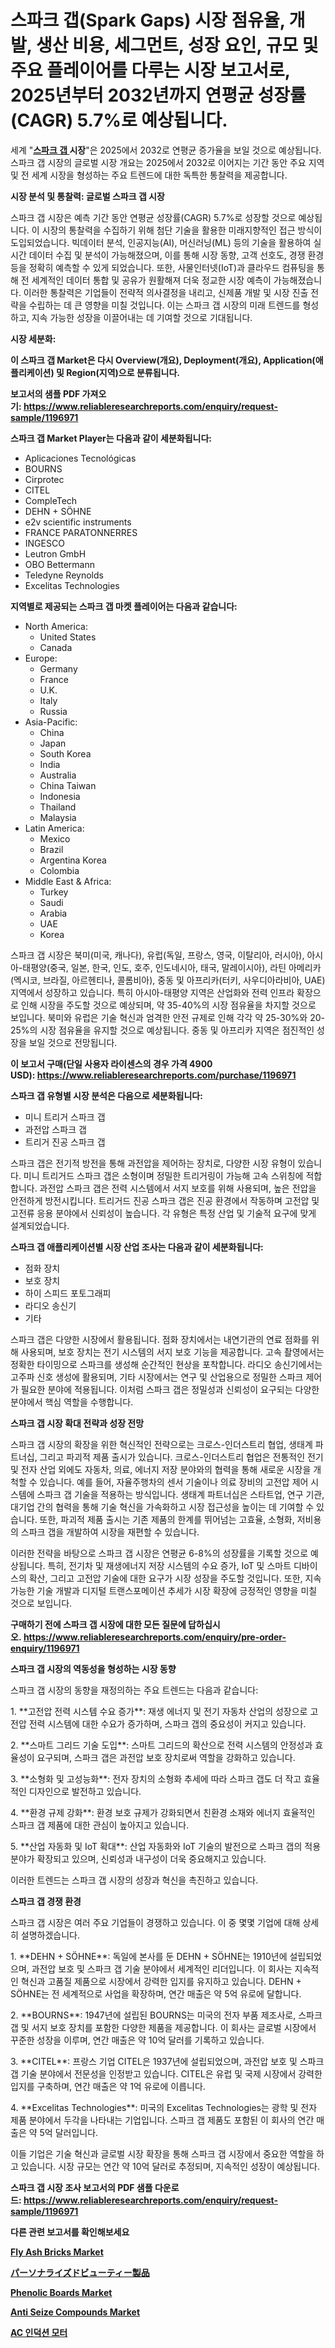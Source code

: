 <p><h1>스파크 갭(Spark Gaps) 시장 점유율, 개발, 생산 비용, 세그먼트, 성장 요인, 규모 및 주요 플레이어를 다루는 시장 보고서로, 2025년부터 2032년까지 연평균 성장률(CAGR) 5.7%로 예상됩니다.</h1></p><p>세계 "<strong><a href="https://www.reliableresearchreports.com/spark-gaps-r1196971?utm_campaign=105&utm_medium=8&utm_source=Github&utm_content=ia&utm_term=27012025&utm_id=spark-gaps">스파크 갭&nbsp;</a></strong><strong>시장</strong>"은 2025에서 2032로 연평균 증가율을 보일 것으로 예상됩니다. 스파크 갭 시장의 글로벌 시장 개요는 2025에서 2032로 이어지는 기간 동안 주요 지역 및 전 세계 시장을 형성하는 주요 트렌드에 대한 독특한 통찰력을 제공합니다.</p>
<p><strong>시장 분석 및 통찰력: 글로벌 스파크 갭 시장</strong></p>
<p><p>스파크 갭 시장은 예측 기간 동안 연평균 성장률(CAGR) 5.7%로 성장할 것으로 예상됩니다. 이 시장의 통찰력을 수집하기 위해 첨단 기술을 활용한 미래지향적인 접근 방식이 도입되었습니다. 빅데이터 분석, 인공지능(AI), 머신러닝(ML) 등의 기술을 활용하여 실시간 데이터 수집 및 분석이 가능해졌으며, 이를 통해 시장 동향, 고객 선호도, 경쟁 환경 등을 정확히 예측할 수 있게 되었습니다. 또한, 사물인터넷(IoT)과 클라우드 컴퓨팅을 통해 전 세계적인 데이터 통합 및 공유가 원활해져 더욱 정교한 시장 예측이 가능해졌습니다. 이러한 통찰력은 기업들이 전략적 의사결정을 내리고, 신제품 개발 및 시장 진출 전략을 수립하는 데 큰 영향을 미칠 것입니다. 이는 스파크 갭 시장의 미래 트렌드를 형성하고, 지속 가능한 성장을 이끌어내는 데 기여할 것으로 기대됩니다.</p><a href="%7CAUTHORITHY_DOMAIN_URL%7C?utm_campaign=105&utm_medium=8&utm_source=Github&utm_content=ia&utm_term=27012025&utm_id=spark-gaps"></a></p>
<p><strong>시장 세분화:</strong></p>
<p><strong>이 스파크 갭 Market은 다시 Overview(개요), Deployment(개요), Application(애플리케이션) 및 Region(지역)으로 분류됩니다.</strong></p>
<p><strong>보고서의 샘플 PDF 가져오기:&nbsp;<a href="https://www.reliableresearchreports.com/enquiry/request-sample/1196971?utm_campaign=105&utm_medium=8&utm_source=Github&utm_content=ia&utm_term=27012025&utm_id=spark-gaps">https://www.reliableresearchreports.com/enquiry/request-sample/1196971</a></strong><strong></strong></p>
<p><strong>스파크 갭 Market Player는 다음과 같이 세분화됩니다:</strong></p>
<p><ul><li>Aplicaciones Tecnológicas</li><li>BOURNS</li><li>Cirprotec</li><li>CITEL</li><li>CompleTech</li><li>DEHN + SÖHNE</li><li>e2v scientific instruments</li><li>FRANCE PARATONNERRES</li><li>INGESCO</li><li>Leutron GmbH</li><li>OBO Bettermann</li><li>Teledyne Reynolds</li><li>Excelitas Technologies</li></ul></p>
<p><strong>지역별로 제공되는 스파크 갭 마켓 플레이어는 다음과 같습니다:</strong></p>
<p><ul>
    <li>
        North America:
        <ul>
            <li>United States</li>
            <li>Canada</li>
        </ul>
    </li>
    <li>
        Europe:
        <ul>
            <li>Germany</li>
            <li>France</li>
            <li>U.K.</li>
            <li>Italy</li>
            <li>Russia</li>
        </ul>
    </li>
    <li>
        Asia-Pacific:
        <ul>
            <li>China</li>
            <li>Japan</li>
            <li>South Korea</li>
            <li>India</li>
            <li>Australia</li>
            <li>China Taiwan</li>
            <li>Indonesia</li>
            <li>Thailand</li>
            <li>Malaysia</li>
        </ul>
    </li>
    <li>
        Latin America:
        <ul>
            <li>Mexico</li>
            <li>Brazil</li>
            <li>Argentina Korea</li>
            <li>Colombia</li>
        </ul>
    </li>
    <li>
        Middle East & Africa:
        <ul>
            <li>Turkey</li>
            <li>Saudi</li>
            <li>Arabia</li>
            <li>UAE</li>
            <li>Korea</li>
        </ul>
    </li>
    </ul></p>
<p><p>스파크 갭 시장은 북미(미국, 캐나다), 유럽(독일, 프랑스, 영국, 이탈리아, 러시아), 아시아-태평양(중국, 일본, 한국, 인도, 호주, 인도네시아, 태국, 말레이시아), 라틴 아메리카(멕시코, 브라질, 아르헨티나, 콜롬비아), 중동 및 아프리카(터키, 사우디아라비아, UAE) 지역에서 성장하고 있습니다. 특히 아시아-태평양 지역은 산업화와 전력 인프라 확장으로 인해 시장을 주도할 것으로 예상되며, 약 35-40%의 시장 점유율을 차지할 것으로 보입니다. 북미와 유럽은 기술 혁신과 엄격한 안전 규제로 인해 각각 약 25-30%와 20-25%의 시장 점유율을 유지할 것으로 예상됩니다. 중동 및 아프리카 지역은 점진적인 성장을 보일 것으로 전망됩니다.</p></p>
<p><strong>이 보고서 구매(단일 사용자 라이센스의 경우 가격 4900 USD):&nbsp;<a href="https://www.reliableresearchreports.com/purchase/1196971?utm_campaign=105&utm_medium=8&utm_source=Github&utm_content=ia&utm_term=27012025&utm_id=spark-gaps">https://www.reliableresearchreports.com/purchase/1196971</a></strong></p>
<p><strong>스파크 갭 유형별 시장 분석은 다음으로 세분화됩니다:</strong></p>
<p><ul><li>미니 트리거 스파크 갭</li><li>과전압 스파크 갭</li><li>트리거 진공 스파크 갭</li></ul></p>
<p><p>스파크 갭은 전기적 방전을 통해 과전압을 제어하는 장치로, 다양한 시장 유형이 있습니다. 미니 트리거드 스파크 갭은 소형이며 정밀한 트리거링이 가능해 고속 스위칭에 적합합니다. 과전압 스파크 갭은 전력 시스템에서 서지 보호를 위해 사용되며, 높은 전압을 안전하게 방전시킵니다. 트리거드 진공 스파크 갭은 진공 환경에서 작동하며 고전압 및 고전류 응용 분야에서 신뢰성이 높습니다. 각 유형은 특정 산업 및 기술적 요구에 맞게 설계되었습니다.</p></p>
<p><strong>스파크 갭 애플리케이션별 시장 산업 조사는 다음과 같이 세분화됩니다:</strong></p>
<p><ul><li>점화 장치</li><li>보호 장치</li><li>하이 스피드 포토그래피</li><li>라디오 송신기</li><li>기타</li></ul></p>
<p><p>스파크 갭은 다양한 시장에서 활용됩니다. 점화 장치에서는 내연기관의 연료 점화를 위해 사용되며, 보호 장치는 전기 시스템의 서지 보호 기능을 제공합니다. 고속 촬영에서는 정확한 타이밍으로 스파크를 생성해 순간적인 현상을 포착합니다. 라디오 송신기에서는 고주파 신호 생성에 활용되며, 기타 시장에서는 연구 및 산업용으로 정밀한 스파크 제어가 필요한 분야에 적용됩니다. 이처럼 스파크 갭은 정밀성과 신뢰성이 요구되는 다양한 분야에서 핵심 역할을 수행합니다.</p></p>
<p><strong>스파크 갭 시장 확대 전략과 성장 전망</strong></p>
<p><p>스파크 갭 시장의 확장을 위한 혁신적인 전략으로는 크로스-인더스트리 협업, 생태계 파트너십, 그리고 파괴적 제품 출시가 있습니다. 크로스-인더스트리 협업은 전통적인 전기 및 전자 산업 외에도 자동차, 의료, 에너지 저장 분야와의 협력을 통해 새로운 시장을 개척할 수 있습니다. 예를 들어, 자율주행차의 센서 기술이나 의료 장비의 고전압 제어 시스템에 스파크 갭 기술을 적용하는 방식입니다. 생태계 파트너십은 스타트업, 연구 기관, 대기업 간의 협력을 통해 기술 혁신을 가속화하고 시장 접근성을 높이는 데 기여할 수 있습니다. 또한, 파괴적 제품 출시는 기존 제품의 한계를 뛰어넘는 고효율, 소형화, 저비용의 스파크 갭을 개발하여 시장을 재편할 수 있습니다.</p><p>이러한 전략을 바탕으로 스파크 갭 시장은 연평균 6-8%의 성장률을 기록할 것으로 예상됩니다. 특히, 전기차 및 재생에너지 저장 시스템의 수요 증가, IoT 및 스마트 디바이스의 확산, 그리고 고전압 기술에 대한 요구가 시장 성장을 주도할 것입니다. 또한, 지속 가능한 기술 개발과 디지털 트랜스포메이션 추세가 시장 확장에 긍정적인 영향을 미칠 것으로 보입니다.</p></p>
<p><strong>구매하기 전에 스파크 갭 시장에 대한 모든 질문에 답하십시오.&nbsp;<a href="https://www.reliableresearchreports.com/enquiry/pre-order-enquiry/1196971?utm_campaign=105&utm_medium=8&utm_source=Github&utm_content=ia&utm_term=27012025&utm_id=spark-gaps">https://www.reliableresearchreports.com/enquiry/pre-order-enquiry/1196971</a></strong><strong></strong></p>
<p><strong>스파크 갭 시장의 역동성을 형성하는 시장 동향</strong></p>
<p><p>스파크 갭 시장의 동향을 재정의하는 주요 트렌드는 다음과 같습니다:</p><p>1. **고전압 전력 시스템 수요 증가**: 재생 에너지 및 전기 자동차 산업의 성장으로 고전압 전력 시스템에 대한 수요가 증가하며, 스파크 갭의 중요성이 커지고 있습니다.</p><p>2. **스마트 그리드 기술 도입**: 스마트 그리드의 확산으로 전력 시스템의 안정성과 효율성이 요구되며, 스파크 갭은 과전압 보호 장치로써 역할을 강화하고 있습니다.</p><p>3. **소형화 및 고성능화**: 전자 장치의 소형화 추세에 따라 스파크 갭도 더 작고 효율적인 디자인으로 발전하고 있습니다.</p><p>4. **환경 규제 강화**: 환경 보호 규제가 강화되면서 친환경 소재와 에너지 효율적인 스파크 갭 제품에 대한 관심이 높아지고 있습니다.</p><p>5. **산업 자동화 및 IoT 확대**: 산업 자동화와 IoT 기술의 발전으로 스파크 갭의 적용 분야가 확장되고 있으며, 신뢰성과 내구성이 더욱 중요해지고 있습니다.</p><p>이러한 트렌드는 스파크 갭 시장의 성장과 혁신을 촉진하고 있습니다.</p></p>
<p><strong>스파크 갭 경쟁 환경</strong></p>
<p><p>스파크 갭 시장은 여러 주요 기업들이 경쟁하고 있습니다. 이 중 몇몇 기업에 대해 상세히 설명하겠습니다.</p><p>1. **DEHN + SÖHNE**: 독일에 본사를 둔 DEHN + SÖHNE는 1910년에 설립되었으며, 과전압 보호 및 스파크 갭 기술 분야에서 세계적인 리더입니다. 이 회사는 지속적인 혁신과 고품질 제품으로 시장에서 강력한 입지를 유지하고 있습니다. DEHN + SÖHNE는 전 세계적으로 사업을 확장하며, 연간 매출은 약 5억 유로에 달합니다.</p><p>2. **BOURNS**: 1947년에 설립된 BOURNS는 미국의 전자 부품 제조사로, 스파크 갭 및 서지 보호 장치를 포함한 다양한 제품을 제공합니다. 이 회사는 글로벌 시장에서 꾸준한 성장을 이루며, 연간 매출은 약 10억 달러를 기록하고 있습니다.</p><p>3. **CITEL**: 프랑스 기업 CITEL은 1937년에 설립되었으며, 과전압 보호 및 스파크 갭 기술 분야에서 전문성을 인정받고 있습니다. CITEL은 유럽 및 국제 시장에서 강력한 입지를 구축하며, 연간 매출은 약 1억 유로에 이릅니다.</p><p>4. **Excelitas Technologies**: 미국의 Excelitas Technologies는 광학 및 전자 제품 분야에서 두각을 나타내는 기업입니다. 스파크 갭 제품도 포함된 이 회사의 연간 매출은 약 5억 달러입니다.</p><p>이들 기업은 기술 혁신과 글로벌 시장 확장을 통해 스파크 갭 시장에서 중요한 역할을 하고 있습니다. 시장 규모는 연간 약 10억 달러로 추정되며, 지속적인 성장이 예상됩니다.</p></p>
<p><strong>스파크 갭 시장 조사 보고서의 PDF 샘플 다운로드:&nbsp;<a href="https://www.reliableresearchreports.com/enquiry/request-sample/1196971?utm_campaign=105&utm_medium=8&utm_source=Github&utm_content=ia&utm_term=27012025&utm_id=spark-gaps">https://www.reliableresearchreports.com/enquiry/request-sample/1196971</a></strong></p>
<p><strong></strong></p>
<p><strong></strong></p>
<p><strong></strong></p>
<p><strong></strong></p>
<p><strong>다른 관련 보고서를 확인해보세요</strong></p>
<p><strong><p><a href="https://github.com/vitrilaoire/Market-Research-Report-List-1/blob/main/fly-ash-bricks-market.md?utm_campaign=105&utm_medium=8&utm_source=Github&utm_content=ia&utm_term=27012025&utm_id=spark-gaps">Fly Ash Bricks Market</a></p><p><a href="https://github.com/mohamedbakry57/Market-Research-Report-List-6/blob/main/766002933867.md?utm_campaign=105&utm_medium=8&utm_source=Github&utm_content=ia&utm_term=27012025&utm_id=spark-gaps">パーソナライズドビューティー製品</a></p><p><a href="https://github.com/nabadeneme/Market-Research-Report-List-1/blob/main/phenolic-boards-market.md?utm_campaign=105&utm_medium=8&utm_source=Github&utm_content=ia&utm_term=27012025&utm_id=spark-gaps">Phenolic Boards Market</a></p><p><a href="https://github.com/ramraomeyie/Market-Research-Report-List-1/blob/main/anti-seize-compounds-market.md?utm_campaign=105&utm_medium=8&utm_source=Github&utm_content=ia&utm_term=27012025&utm_id=spark-gaps">Anti Seize Compounds Market</a></p><p><a href="https://github.com/laholand/Market-Research-Report-List-7/blob/main/431716134432.md?utm_campaign=105&utm_medium=8&utm_source=Github&utm_content=ia&utm_term=27012025&utm_id=spark-gaps">AC 인덕션 모터</a></p></strong></p>